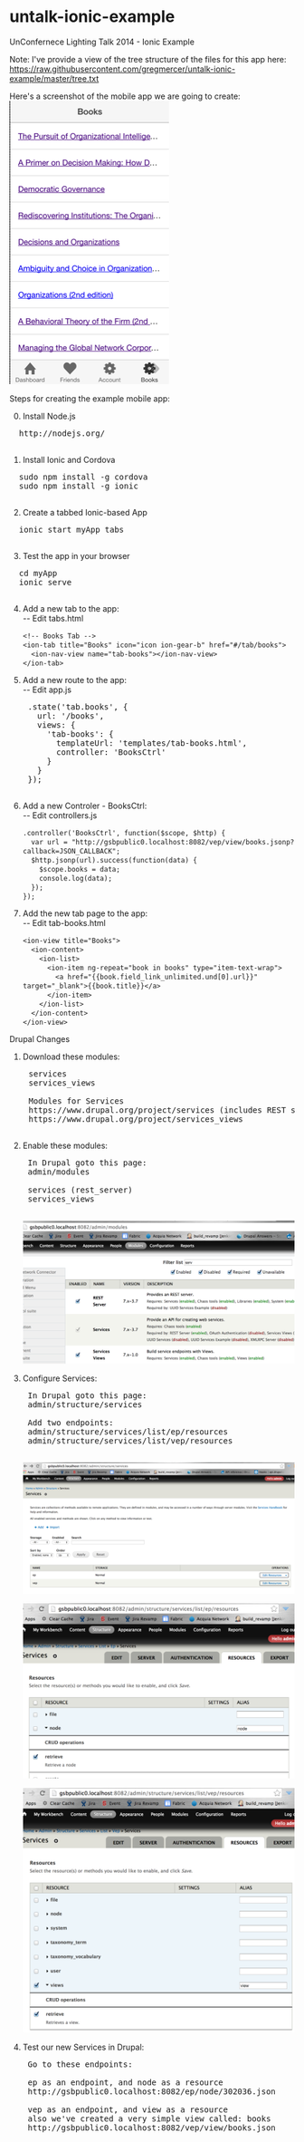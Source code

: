 untalk-ionic-example
====================

UnConfernece Lighting Talk 2014 - Ionic Example

Note: I've provide a view of the tree structure of the files for this app here:
https://raw.githubusercontent.com/gregmercer/untalk-ionic-example/master/tree.txt

Here's a screenshot of the mobile app we are going to create:<br/>
![alt text](https://raw.githubusercontent.com/gregmercer/untalk-ionic-example/master/books_tab.png "Screenshot of newApp")

Steps for creating the example mobile app:

0. Install Node.js
  <pre>
  http://nodejs.org/
  </pre>

1. Install Ionic and Cordova
  <pre>
  sudo npm install -g cordova
  sudo npm install -g ionic
  </pre>

2. Create a tabbed Ionic-based App
  <pre>
  ionic start myApp tabs
  </pre>

3. Test the app in your browser
  <pre>
  cd myApp
  ionic serve
  </pre>

4. Add a new tab to the app:<br/>
    -- Edit tabs.html

    ```
    <!-- Books Tab -->
    <ion-tab title="Books" icon="icon ion-gear-b" href="#/tab/books">
      <ion-nav-view name="tab-books"></ion-nav-view>
    </ion-tab> 
    ```

5. Add a new route to the app:<br/>
    -- Edit app.js

    <pre>
    .state('tab.books', {
      url: '/books',
      views: {
        'tab-books': {
          templateUrl: 'templates/tab-books.html',
          controller: 'BooksCtrl'
        }
      }
    });  
    </pre>

6. Add a new Controler - BooksCtrl:<br/>
    -- Edit controllers.js

    ```
    .controller('BooksCtrl', function($scope, $http) {
      var url = "http://gsbpublic0.localhost:8082/vep/view/books.jsonp?callback=JSON_CALLBACK";
      $http.jsonp(url).success(function(data) {
        $scope.books = data;
        console.log(data);
      });
    });
    ```

7. Add the new tab page to the app:<br/>
    -- Edit tab-books.html

    ```
    <ion-view title="Books">
      <ion-content>
        <ion-list>
          <ion-item ng-repeat="book in books" type="item-text-wrap">
            <a href="{{book.field_link_unlimited.und[0].url}}" target="_blank">{{book.title}}</a> 
          </ion-item>
        </ion-list>
      </ion-content>
    </ion-view>
    ```

Drupal Changes

1. Download these modules:

  <pre>
    services
    services_views

    Modules for Services
    https://www.drupal.org/project/services (includes REST server)
    https://www.drupal.org/project/services_views
  </pre>
  
2. Enable these modules:

    <pre>
    In Drupal goto this page:
    admin/modules

    services (rest_server)
    services_views
    </pre>
    
    ![alt text](https://raw.githubusercontent.com/gregmercer/untalk-ionic-example/master/enable_modules.png "Screenshot of Drupal Modules Page")
    
3. Configure Services:

    <pre>
    In Drupal goto this page:
    admin/structure/services
    
    Add two endpoints:
    admin/structure/services/list/ep/resources
    admin/structure/services/list/vep/resources
    </pre>

    ![alt text](https://raw.githubusercontent.com/gregmercer/untalk-ionic-example/master/end_points.png "Screenshot of Drupal Services End Point Page")

    ![alt text](https://raw.githubusercontent.com/gregmercer/untalk-ionic-example/master/end_point_ep.png "Screenshot of Services EP End Point Page")
    
    ![alt text](https://raw.githubusercontent.com/gregmercer/untalk-ionic-example/master/end_point_vep.png "Screenshot of Services VEP End Point Page")    

4. Test our new Services in Drupal:

    <pre>
    Go to these endpoints:

    ep as an endpoint, and node as a resource
    http://gsbpublic0.localhost:8082/ep/node/302036.json

    vep as an endpoint, and view as a resource
    also we've created a very simple view called: books
    http://gsbpublic0.localhost:8082/vep/view/books.json
    </pre>
